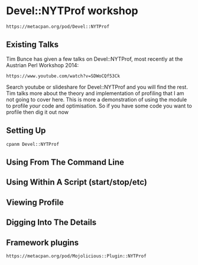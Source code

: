 # Devel::NYTProf workshop

	https://metacpan.org/pod/Devel::NYTProf

## Existing Talks

Tim Bunce has given a few talks on Devel::NYTProf, most recently at the
Austrian Perl Workshop 2014:

	https://www.youtube.com/watch?v=SDWoCQf53Ck

Search youtube or slideshare for Devel::NYTProf and you will find the
rest. Tim talks more about the theory and implementation of profiling
that I am not going to cover here. This is more a demonstration of using
the module to profile *your* code and optimisation. So if you have some
code you want to profile then dig it out now

## Setting Up

	cpanm Devel::NYTProf

## Using From The Command Line


## Using Within A Script (start/stop/etc)


## Viewing Profile


## Digging Into The Details


## Framework plugins

	https://metacpan.org/pod/Mojolicious::Plugin::NYTProf
